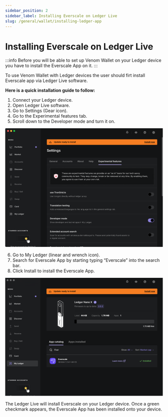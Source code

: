 ```yaml
---
sidebar_position: 2
sidebar_label: Installing Everscale on Ledger Live
slug: /general/wallet/installing-ledger-app
---
```


# Installing Everscale on Ledger Live

:::info
Before you will be able to set up Venom Wallet on your Ledger device you have to install the Everscale App on it.
:::

 To use Venom Wallet with Ledger devices the user should firt install Everscale app via Ledger Live software. 

 
 **Here is a quick installation guide to follow:**
1.  Connect your Ledger device.
2.  Open Ledger Live software.
3.  Go to Settings (Gear icon).
4.  Go to the Experimental features tab.
5.  Scroll down to the Developer mode and turn it on.

   ![add account](../../assets/wallet/29.png)

6.  Go to My Ledger (linear and wrench icon).
7.  Search for Everscale App by starting typing “Everscale” into the search bar.
8.  Click Install to install the Everscale App.

   ![add account](../../assets/wallet/30.png)

The Ledger Live will install Everscale on your Ledger device. Once a green checkmark appears, the Everscale App has been installed onto your device.
